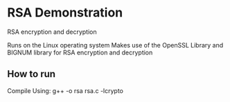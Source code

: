 # RSA Demonstration
 RSA encryption and decryption

Runs on the Linux operating system
Makes use of the OpenSSL Library and BIGNUM library for RSA encryption and decryption

## How to run
Compile Using: g++ -o rsa rsa.c -lcrypto
